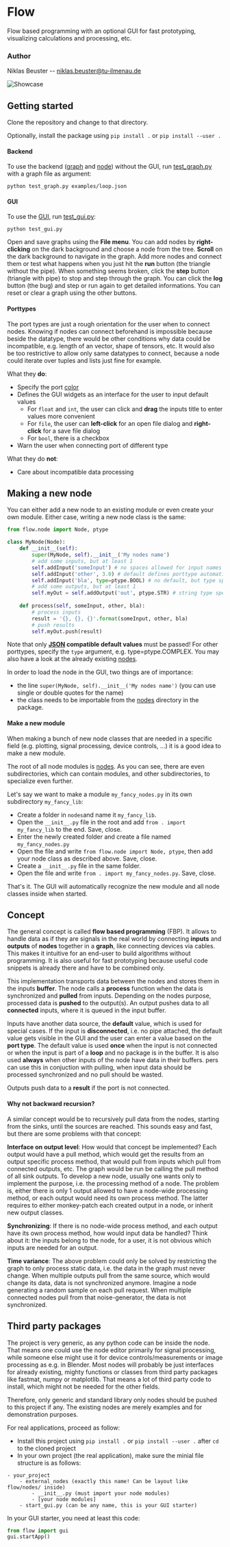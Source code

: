 # Flow
Flow based programming with an optional GUI for fast prototyping, visualizing calculations and processing, etc.

### Author
Niklas Beuster -- niklas.beuster@tu-ilmenau.de


![Showcase](Showcase.png)

## Getting started
Clone the repository and change to that directory. 

Optionally, install the package using `pip install .` or `pip install --user .`

#### Backend
To use the backend ([graph](flow/graph.py) and [node](flow/node.py)) without the GUI, run [test_graph.py](test_graph.py) with a graph file as argument:

`python test_graph.py examples/loop.json`

#### GUI
To use the [GUI](flow/gui.py), run [test_gui.py](test_gui.py):

`python test_gui.py`

Open and save graphs using the **File menu**.
You can add nodes by **right-clicking** on the dark background and choose a node from the tree.
**Scroll** on the dark background to navigate in the graph.
Add more nodes and connect them or test what happens when you just hit the **run** button (the triangle without the pipe).
When something seems broken, click the **step** button (triangle with pipe) to stop and step through the graph.
You can click the **log** button (the bug) and step or run again to get detailed informations.
You can reset or clear a graph using the other buttons.

#### Porttypes
The port types are just a rough orientation for the user when to connect nodes.
Knowing if nodes can connect beforehand is impossible because beside the datatype, there would be other conditions why data could be incompatible, e.g. length of an vector, shape of tensors, etc.
It would also be too restrictive to allow only same datatypes to connect, because a node could iterate over tuples and lists just fine for example.

What they **do**:
- Specify the port [color](flow/gui.py)
- Defines the GUI widgets as an interface for the user to input default values
	- For `float` and `int`, the user can click and **drag** the inputs title to enter values more convenient
	- For `file`, the user can **left-click** for an open file dialog and **right-click** for a save file dialog
	- For `bool`, there is a checkbox
- Warn the user when connecting port of different type

What they do **not**:
- Care about incompatible data processing


## Making a new node
You can either add a new node to an existing module or even create your own module.
Either case, writing a new node class is the same:

```python
from flow.node import Node, ptype

class MyNode(Node):
	def __init__(self):
		super(MyNode, self).__init__('My nodes name')
		# add some inputs, but at least 1
		self.addInput('someInput') # no spaces allowed for input names
		self.addInput('other', 3.0) # default defines porttype automatically
		self.addInput('bla', type=ptype.BOOL) # no default, but type specified
		# add some outputs, but at least 1
		self.myOut = self.addOutput('out', ptype.STR) # string type specified
	
	def process(self, someInput, other, bla):
		# process inputs
		result = '{}, {}, {}'.format(someInput, other, bla)
		# push results
		self.myOut.push(result)
```

Note that only **[JSON](https://www.w3schools.com/js/js_json_datatypes.asp) compatible default values** must be passed! 
For other porttypes, specify the `type` argument, e.g. type=ptype.COMPLEX. 
You may also have a look at the already existing [nodes](flow/nodes/).

In order to load the node in the GUI, two things are of importance:
- the line `super(MyNode, self).__init__('My nodes name')` (you can use single or double quotes for the name)
- the class needs to be importable from the [nodes](flow/nodes/) directory in the package.

#### Make a new module
When making a bunch of new node classes that are needed in a specific field (e.g. plotting, signal processing, device controls, ...) it is a good idea to make a new module.

The root of all node modules is [nodes](flow/nodes/).
As you can see, there are even subdirectories, which can contain modules, and other subdirectories, to specialize even further.

Let's say we want to make a module `my_fancy_nodes.py` in its own subdirectory `my_fancy_lib`:
- Create a folder in `nodes`and name it `my_fancy_lib`.
- Open the `__init__.py` file in the root and add `from . import my_fancy_lib` to the end. Save, close.
- Enter the newly created folder and create a file named `my_fancy_nodes.py`
- Open the file and write `from flow.node import Node, ptype`, then add your node class as described above. Save, close.
- Create a `__init__.py` file in the same folder.
- Open the file and write `from . import my_fancy_nodes.py`. Save, close.

That's it. The GUI will automatically recognize the new module and all node classes inside when started.

## Concept
The general concept is called **flow based programming** (FBP). 
It allows to handle data as if they are signals in the real world by connecting **inputs** and **outputs** of **nodes** together in a **graph**, like connecting devices via cables. 
This makes it intuitive for an end-user to build algorithms without programming. 
It is also useful for fast prototyping because useful code snippets is already there and have to be combined only.

This implementation transports data between the nodes and stores them in the inputs **buffer**. 
The node calls a **process** function when the data is synchronized and **pulled** from inputs.
Depending on the nodes purpose, processed data is **pushed** to the output(s). 
An output pushes data to all **connected** inputs, where it is queued in the input buffer.

Inputs have another data source, the **default** value, which is used for special cases. 
If the input is **disconnected**, i.e. no pipe attached, the default value gets visible in the GUI and the user can enter a value based on the **port type**. 
The default value is used **once** when the input is not connected or when the input is part of a **loop** and no package is in the buffer.
It is also used **always** when other inputs of the node have data in their buffers. 
pers can use this in conjuction with pulling, when input data should be processed synchronized and no pull should be wasted.

Outputs push data to a **result** if the port is not connected. 

#### Why not backward recursion?
A similar concept would be to recursively pull data from the nodes, starting from the sinks, until the sources are reached.
This sounds easy and fast, but there are some problems with that concept:

**Interface on output level**:
How would that concept be implemented? Each output would have a pull method, which would get the results from an output specific process method, that would pull from inputs which pull from connected outputs, etc.
The graph would be run be calling the pull method of all sink outputs.
To develop a new node, usually one wants only to implement the purpose, i.e. the processing method of a node.
The problem is, either there is only 1 output allowed to have a node-wide processing method, or each output would need its own process method.
The latter requires to either monkey-patch each created output in a node, or inherit new output classes.

**Synchronizing**:
If there is no node-wide process method, and each output have its own process method, how would input data be handled?
Think about it: the inputs belong to the node, for a user, it is not obvious which inputs are needed for an output.

**Time variance**:
The above problem could only be solved by restricting the graph to only process static data, i.e. the data in the graph must never change.
When multiple outputs pull from the same source, which would change its data, data is not synchronized anymore.
Imagine a node generating a random sample on each pull request.
When multiple connected nodes pull from that noise-generator, the data is not synchronized.

## Third party packages
The project is very generic, as any python code can be inside the node.
That means one could use the node editor primarily for signal processing, while someone else might use it for device controls/measurements or image processing as e.g. in Blender.
Most nodes will probably be just interfaces for already existing, mighty functions or classes from third party packages like fastmat, numpy or matplotlib.
That means a lot of third party code to install, which might not be needed for the other fields.

Therefore, only generic and standard library only nodes should be pushed to this project if any.
The existing nodes are merely examples and for demonstration purposes.

For real applications, proceed as follow:
- Install this project using `pip install .` or `pip install --user .` after `cd` to the cloned project
- In your own project (the real application), make sure the minial file structure is as follows:

```
- your_project
	- external_nodes (exactly this name! Can be layout like flow/nodes/ inside)
		- __init__.py (must import your node modules)
		- [your node modules]
	- start_gui.py (can be any name, this is your GUI starter)
```

In your GUI starter, you need at least this code:

```python
from flow import gui
gui.startApp()
```